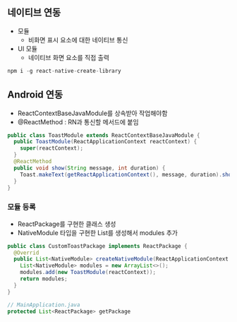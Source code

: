## 네이티브 연동
- 모듈
  - 비화면 표시 요소에 대한 네이티브 통신
- UI 모듈
  - 네이티브 화면 요소를 직접 출력

```javascript
npm i -g react-native-create-library
```

## Android 연동
- ReactContextBaseJavaModule를 상속받아 작업해야함
- @ReactMethod : RN과 통신할 메서드에 붙임

```java
public class ToastModule extends ReactContextBaseJavaModule {
  public ToastModule(ReactApplicationContext reactContext) {
    super(reactContext);
  }
  @ReactMethod
  public void show(String message, int duration) {
    Toast.makeText(getReactApplicationContext(), message, duration).show();
  }
}
```

### 모듈 등록
- ReactPackage를 구현한 클래스 생성
- NativeModule 타입을 구현한 List를 생성해서 modules 추가

```java
public class CustomToastPackage implements ReactPackage {
  @Overrid
  public List<NativeModule> createNativeModule(ReactApplicationContext reactContext) {
    List<NativeModule> modules = new ArrayList<>();
    modules.add(new ToastModule(reactContext));
    return modules;
  }
}
```

```java
// MainApplication.java
protected List<ReactPackage> getPackage
```

```javascript
```

```javascript
```

```javascript
```

```javascript
```

```javascript
```

```javascript
```

